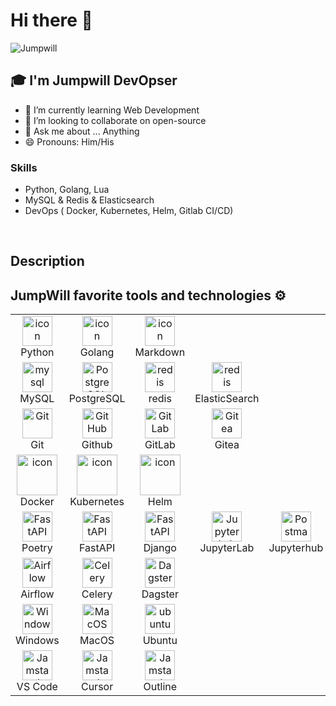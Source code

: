 # Hi there 👋

![Jumpwill](https://readme-typing-svg.herokuapp.com?font=Inter&color=3A9CDF&size=30&weight=700&lines=Call+me+Jump+Will;JumpWill)

## 🎓 I'm Jumpwill DevOpser

- 🌱 I’m currently learning Web Development
- 👯 I’m looking to collaborate on open-source
- 💬 Ask me about ... Anything
- 😄 Pronouns: Him/His

### Skills

- Python, Golang, Lua
- MySQL & Redis & Elasticsearch
- DevOps ( Docker, Kubernetes, Helm, Gitlab CI/CD)

<br/>

## Description

## JumpWill favorite tools and technologies ⚙️

<table align="center">
  <tr>
    <td align="center" width="96">
        <img src="https://www.python.org/static/apple-touch-icon-114x114-precomposed.png" alt="icon" width="48" height="48" />
      <br>Python
    </td>
    <td align="center" width="96">
        <img src="https://go.dev/images/favicon-gopher-plain.png" alt="icon" width="48" height="48" />
      <br>Golang
    </td>
    <td align="center" width="96">
        <img src="https://www.markdownguide.org/assets/favicons/apple-touch-icon.png" alt="icon" width="48" height="48" />
      <br>Markdown
    </td>
</tr>
<tr>
 <td align="center" width="96">
        <img src="https://skillicons.dev/icons?i=mysql" width="48" height="48" alt="mysql" />
      <br>MySQL
    </td>
     <td align="center" width="96">
        <img src="https://skillicons.dev/icons?i=postgres" width="48" height="48" alt="PostgreSQL" />
      <br>PostgreSQL
    </td>
      <td align="center" width="96">
        <img src="https://skillicons.dev/icons?i=redis" width="48" height="48" alt="redis" />
      <br>redis
    </td>
      </td>
      <td align="center" width="96">
        <img src="https://www.elastic.co/apple-icon-57x57.png" width="48" height="48" alt="redis" />
      <br>ElasticSearch
    </td>
</tr>

<tr>
    <td align="center" width="96">
      <a href="#git" >
        <img src="https://upload.wikimedia.org/wikipedia/commons/thumb/3/3f/Git_icon.svg/1200px-Git_icon.svg.png" width="48" height="48" alt="Git" />
      </a>
      <br>Git
    </td>
    <td align="center" width="96">
        <img src="https://user-images.githubusercontent.com/25181517/192108374-8da61ba1-99ec-41d7-80b8-fb2f7c0a4948.png" width="48" height="48" alt="GitHub" />
      <br>Github
    </td>
    <td align="center"  width="96">
        <img src="https://user-images.githubusercontent.com/25181517/192108376-c675d39b-90f6-4073-bde6-5a9291644657.png" width="48" height="48" alt="GitLab" />
      <br>GitLab
    </td>
        <td align="center"  width="96">
        <img src="https://about.gitea.com/gitea.png" width="48" height="48" alt="Gitea" />
      <br>Gitea
    </td>
</tr>
<tr>

</tr>
<tr>
  <td align="center" width="96">
        <img src="https://techstack-generator.vercel.app/docker-icon.svg" alt="icon" width="65" height="65" />
      <br>Docker
    </td>
    <td align="center" width="96">
        <img src="https://techstack-generator.vercel.app/kubernetes-icon.svg" alt="icon" width="65" height="65" />
      <br>Kubernetes
    </td>
    <td align="center" width="96">
        <img src="https://helm.sh/img/apple-touch-icon-precomposed.png" alt="icon" width="65" height="65" />
      <br>Helm
    </td>
</tr>

<tr>
 <td align="center" width="96">
        <img src="https://www.poetryfoundation.org/favicon.ico?v2.0.0" width="48" height="48" alt="FastAPI" />
      <br>Poetry
    </td>
     <td align="center" width="96">
        <img src="https://fastapi.tiangolo.com/img/favicon.png" width="48" height="48" alt="FastAPI" />
      <br>FastAPI
    </td>
     <td align="center" width="96">
        <img src="https://static.djangoproject.com/img/icon-touch.e4872c4da341.png" width="48" height="48" alt="FastAPI" />
      <br>Django
    </td>
    <td align="center" width="96">
        <img src="https://jupyter.org/favicon.ico" width="48" height="48" alt="JupyterLab" />
      <br>JupyterLab
    </td>
        <td align="center" width="96">
        <img src="https://jupyter.org/assets/logos/logomark-orangebody-greyplanets.svg" width="48" height="48" alt="Postman" />
      <br>Jupyterhub
 </tr>
<tr>
    <td align="center" width="96">
        <img src="https://airflow.apache.org/favicons/apple-icon-57x57.png" width="48" height="48" alt="Airflow" />
      <br>Airflow
    </td>
    <td align="center" width="96">
        <img src="https://docs.celeryq.dev/en/stable/_static/favicon.ico" width="48" height="48" alt="Celery" />
      <br>Celery
    </td>
      <td align="center" width="96">
        <img src="https://dagster.cloud/portal/f8babe65/favicon.ico" width="48" height="48" alt="Dagster" />
      <br>Dagster
    </td>
</tr>

<tr>
    <td align="center" width="96">
      <a href="#ubuntu" >
        <img src="https://c.s-microsoft.com/favicon.ico" width="48" height="48" alt="Windows" />
      </a>
      <br>Windows
    </td>
        <td align="center" width="96">
      <a href="#ubuntu" >
        <img src="https://support.apple.com/content/dam/edam/applecare/images/en_US/psp/psp_content/content-block-sm-macos_2x.png" width="48" height="48" alt="MacOS" />
      </a>
      <br>MacOS
    </td>
    <td align="center" width="96">
      <a href="#ubuntu" >
        <img src="https://seeklogo.com/images/U/ubuntu-logo-8FDEC6A07B-seeklogo.com.png" width="48" height="48" alt="ubuntu" />
      </a>
      <br>Ubuntu
    </td>
  </tr>
<tr>
      <td align="center"  width="96">
        <img src="https://upload.wikimedia.org/wikipedia/commons/9/9a/Visual_Studio_Code_1.35_icon.svg" width="48" height="48" alt="Jamstack" />
      <br>VS Code
    </td>
         <td align="center"  width="96">
        <img src="https://www.cursor.com/favicon.ico" width="48" height="48" alt="Jamstack" />
      <br>Cursor
    </td>
        <td align="center"  width="96">
        <img src="https://www.getoutline.com/favicon.png" width="48" height="48" alt="Jamstack" />
      <br>Outline
    </td>
</tr>
</table>
